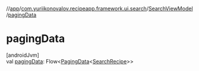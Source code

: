 //[app](../../../index.md)/[com.yuriikonovalov.recipeapp.framework.ui.search](../index.md)/[SearchViewModel](index.md)/[pagingData](paging-data.md)

# pagingData

[androidJvm]\
val [pagingData](paging-data.md): Flow&lt;[PagingData](https://developer.android.com/reference/kotlin/androidx/paging/PagingData.html)&lt;[SearchRecipe](../../com.yuriikonovalov.recipeapp.application.entities/-search-recipe/index.md)&gt;&gt;
